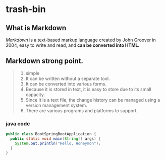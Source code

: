 # trash-bin
## What is Markdown
*Markdown* is a text-based markup language created by John Groover in 2004, easy to write and read, and **can be converted into HTML.**

## Markdown strong point.
>1. simple
>2. It can be written without a separate tool.
>3. It can be converted into various forms.
>4. Because it is stored in text, it is easy to store due to its small capacity.
>5. Since it is a text file, the change history can be managed using a version management system.
>6. There are various programs and platforms to support.

### java code

```java
public class BootSpringBootApplication {
  public static void main(String[] args) {
    System.out.println("Hello, Honeymon");
  }
}
```

